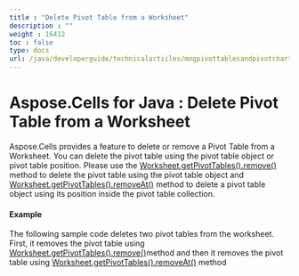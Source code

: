 ```yaml
---
title : "Delete Pivot Table from a Worksheet" 
description : "" 
weight : 16412 
toc : false
type: docs
url: /java/developerguide/technicalarticles/mngpivottablesandpivotcharts/delete+pivot+table+from+a+worksheet/
---
```


# Aspose.Cells for Java : Delete Pivot Table from a Worksheet


Aspose.Cells provides a feature to delete or remove a Pivot Table from a Worksheet. You can delete the pivot table using the pivot table object or pivot table position. Please use the [Worksheet.getPivotTables().remove()](https://apireference.aspose.com/java/cells/com.aspose.cells/pivottablecollection#remove(com.aspose.cells.PivotTable)) method to delete the pivot table using the pivot table object and [Worksheet.getPivotTables().removeAt()](https://apireference.aspose.com/java/cells/com.aspose.cells/pivottablecollection#removeAt(int)) method to delete a pivot table object using its position inside the pivot table collection.

#### Example

The following sample code deletes two pivot tables from the worksheet. First, it removes the pivot table using [Worksheet.getPivotTables().remove()](https://apireference.aspose.com/java/cells/com.aspose.cells/pivottablecollection#remove(com.aspose.cells.PivotTable))method and then it removes the pivot table using [Worksheet.getPivotTables().removeAt()](https://apireference.aspose.com/java/cells/com.aspose.cells/pivottablecollection#removeAt(int)) method


